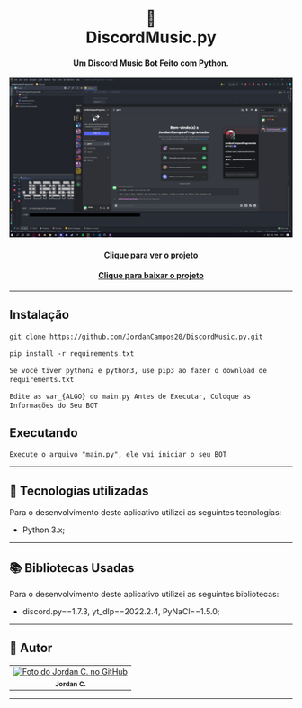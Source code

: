 <h1 align="center">
  🤖️<br>DiscordMusic.py
</h1>

<h4 align="center">
  Um Discord Music Bot Feito com Python.
</h4>

<p align="center"><img src="Images/preview.png" alt="Resultado final do projeto"></p>

<h4 align="center"><a href="https://discord.gg/f8bTfEbmER">Clique para ver o projeto</a></h4>
<h4 align="center"><a href="https://github.com/JordanCampos20/DiscordMusic.py/archive/refs/heads/main.zip">Clique para baixar o projeto</a></h4>

---

## Instalação
```
git clone https://github.com/JordanCampos20/DiscordMusic.py.git
```

```
pip install -r requirements.txt
```

```
Se você tiver python2 e python3, use pip3 ao fazer o download de requirements.txt 
```

```
Edite as var_{ALGO} do main.py Antes de Executar, Coloque as Informações do Seu BOT
```

## Executando

```
Execute o arquivo "main.py", ele vai iniciar o seu BOT
```

---

## 💼 Tecnologias utilizadas
Para o desenvolvimento deste aplicativo utilizei as seguintes tecnologias:

- Python 3.x;

---

## 📚 Bibliotecas Usadas
Para o desenvolvimento deste aplicativo utilizei as seguintes bibliotecas:

- discord.py==1.7.3, yt_dlp==2022.2.4, PyNaCl==1.5.0;

---

## 🦄 Autor<br>
<table>
  <tr>
    <td align="center">
      <a href="https://github.com/JordanCampos20">
        <img src="https://avatars.githubusercontent.com/u/85715358" width="100px;" alt="Foto do Jordan C. no GitHub"/><br>
        <sub>
          <b>Jordan C.</b>
        </sub>
      </a>
    </td>
  </tr>
</table>

---